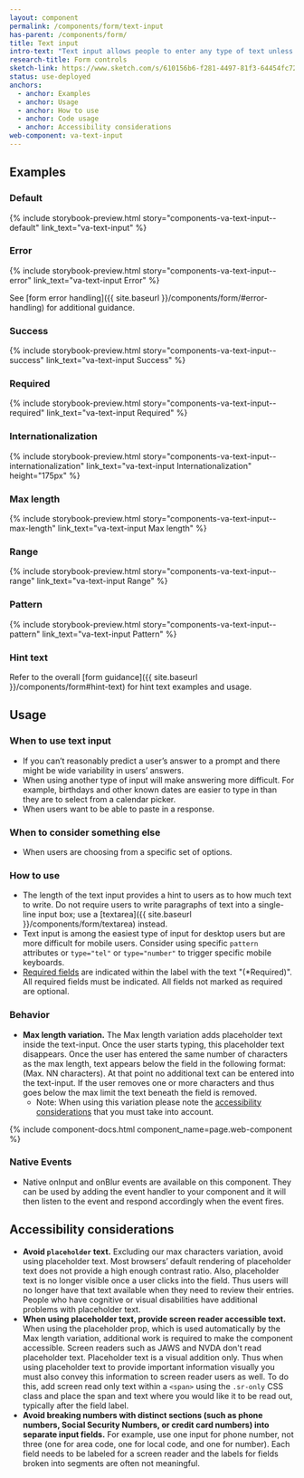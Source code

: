 ```yaml
---
layout: component
permalink: /components/form/text-input
has-parent: /components/form/
title: Text input
intro-text: "Text input allows people to enter any type of text unless otherwise restricted."
research-title: Form controls
sketch-link: https://www.sketch.com/s/610156b6-f281-4497-81f3-64454fc72156/p/04A043C5-65CA-43BB-88F2-E17EF8B12D7D
status: use-deployed
anchors:
  - anchor: Examples
  - anchor: Usage
  - anchor: How to use
  - anchor: Code usage
  - anchor: Accessibility considerations
web-component: va-text-input
---
```


## Examples

### Default
{% include storybook-preview.html story="components-va-text-input--default" link_text="va-text-input" %}

### Error
{% include storybook-preview.html story="components-va-text-input--error" link_text="va-text-input Error" %}

See [form error handling]({{ site.baseurl }}/components/form/#error-handling) for additional guidance.

### Success
{% include storybook-preview.html story="components-va-text-input--success" link_text="va-text-input Success" %}

### Required
{% include storybook-preview.html story="components-va-text-input--required" link_text="va-text-input Required" %}

### Internationalization
{% include storybook-preview.html story="components-va-text-input--internationalization" link_text="va-text-input Internationalization" height="175px" %}

### Max length
{% include storybook-preview.html story="components-va-text-input--max-length" link_text="va-text-input Max length" %}

### Range
{% include storybook-preview.html story="components-va-text-input--range" link_text="va-text-input Range" %}

### Pattern
{% include storybook-preview.html story="components-va-text-input--pattern" link_text="va-text-input Pattern" %}

### Hint text

Refer to the overall [form guidance]({{ site.baseurl }}/components/form#hint-text) for hint text examples and usage.

## Usage

### When to use text input

- If you can’t reasonably predict a user’s answer to a prompt and there might be wide variability in users’ answers.
- When using another type of input will make answering more difficult. For example, birthdays and other known dates are easier to type in than they are to select from a calendar picker.
- When users want to be able to paste in a response.

### When to consider something else

- When users are choosing from a specific set of options.

### How to use 

- The length of the text input provides a hint to users as to how much text to write. Do not require users to write paragraphs of text into a single-line input box; use a [textarea]({{ site.baseurl }}/components/form/textarea) instead.
- Text input is among the easiest type of input for desktop users but are more difficult for mobile users. Consider using specific `pattern` attributes or `type="tel"` or `type="number"` to trigger specific mobile keyboards.
- [Required fields](#required) are indicated within the label with the text "(*Required)". All required fields must be indicated. All fields not marked as required are optional.

### Behavior

* **Max length variation.** The Max length variation adds placeholder text inside the text-input. Once the user starts typing, this placeholder text disappears. Once the user has entered the same number of characters as the max length, text appears below the field in the following format: (Max. NN characters). At that point no additional text can be entered into the text-input. If the user removes one or more characters and thus goes below the max limit the text beneath the field is removed.
  * Note: When using this variation please note the [accessibility considerations](#accessibility-considerations) that you must take into account.


{% include component-docs.html component_name=page.web-component %}

### Native Events

- Native onInput and onBlur events are available on this component. They can be used by adding the event handler to your component and it will then listen to the event and respond accordingly when the event fires.

## Accessibility considerations

* **Avoid `placeholder` text.** Excluding our max characters variation, avoid using placeholder text. Most browsers’ default rendering of placeholder text does not provide a high enough contrast ratio. Also, placeholder text is no longer visible once a user clicks into the field. Thus users will no longer have that text available when they need to review their entries. People who have cognitive or visual disabilities have additional problems with placeholder text.
* **When using placeholder text, provide screen reader accessible text.** When using the placeholder prop, which is used automatically by the Max length variation, additional work is required to make the component accessible. Screen readers such as JAWS and NVDA don't read placeholder text. Placeholder text is a visual addition only. Thus when using placeholder text to provide important information visually you must also convey this information to screen reader users as well. To do this, add screen read only text within a `<span>` using the `.sr-only` CSS class and place the span and text where you would like it to be read out, typically after the field label. 
* **Avoid breaking numbers with distinct sections (such as phone numbers, Social Security Numbers, or credit card numbers) into separate input fields.** For example, use one input for phone number, not three (one for area code, one for local code, and one for number). Each field needs to be labeled for a screen reader and the labels for fields broken into segments are often not meaningful.